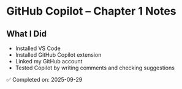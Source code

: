 # GitHub Copilot – Chapter 1 Notes

## What I Did
- Installed VS Code  
- Installed GitHub Copilot extension  
- Linked my GitHub account  
- Tested Copilot by writing comments and checking suggestions  

✅ Completed on: 2025-09-29

